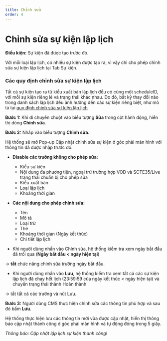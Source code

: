 ```yaml
---
title: Chỉnh sửa 
order: 4
---
```

# Chỉnh sửa sự kiện lập lịch 
**Điều kiện:** Sự kiện đã được tạo trước đó.

Với mỗi loại lập lịch, có nhiều sự kiện được tạo ra, vì vậy chỉ cho phép chỉnh sửa sự kiện lập lịch tại Tab Sự kiện.

### Các quy định chỉnh sửa sự kiện lập lịch 

Tất cả sự kiện tạo ra từ kiểu xuất bản lập lịch đều có cùng một scheduleID, với mỗi sự kiện riêng lẻ và trạng thái khác nhau. Do đó, bất kỳ thay đổi nào trong danh sách lập lịch đều ảnh hưởng đến các sự kiện riêng biệt, như mô tả tại [quy định chỉnh sửa sự kiện lập lịch](././2.4-edit#bảng-mô-tả-các-quy-định-chỉnh-sửa-sự-kiện-lập-lịch)

**Bước 1:** Khi di chuyển chuột vào biểu tượng **Sửa** trong cột hành động, hiển thị dòng **Chỉnh sửa**.

**Bước 2:** Nhấp vào biểu tượng **Chỉnh sửa**.

Hệ thống sẽ mở Pop-up Cập nhật chỉnh sửa sự kiện ở góc phải màn hình với thông tin đã được nhập trước đó. 

* **Disable các trường không cho phép sửa:**
    
    * Kiểu sự kiện
    * Nội dung đa phương tiện, ngoại trừ trường hợp VOD và SCTE35/Live trạng thái chuẩn bị cho phép sửa
    * Kiểu xuất bản
    * Loại lập lịch
    * Khoảng thời gian
* **Các nội dung cho phép chỉnh sửa:**
   
   * Tên
   * Mô tả
   * Loại trừ
   * Thẻ
   * Khoảng thời gian (Ngày kết thúc)
   * Chi tiết lập lịch

- Khi người dùng nhấn vào Chỉnh sửa, hệ thống kiểm tra xem ngày bắt đầu đã trôi qua (**Ngày bắt đầu < ngày hiện tại**) 

→ **tắt** chức năng chỉnh sửa trường ngày bắt đầu.

* Khi người dùng nhấn vào **Lưu**, hệ thống kiểm tra xem tất cả các sự kiện lập lịch đã chạy hết lịch (23:59:59 của ngày kết thúc < ngày hiện tại) và chuyển trạng thái thành Hoàn thành 

→ tắt tất cả các trường và nút Lưu.

**Bước 3:** Người dùng CMS thực hiện chỉnh sửa các thông tin phù hợp và sau đó bấm **Lưu**.

Hệ thống thực hiện lưu các thông tin mới vừa được cập nhật, hiển thị thông báo cập nhật thành công ở góc phải màn hình và tự động đóng trong 5 giây.
 

 *Thông báo: Cập nhật lập lịch sự kiện thành công!*


